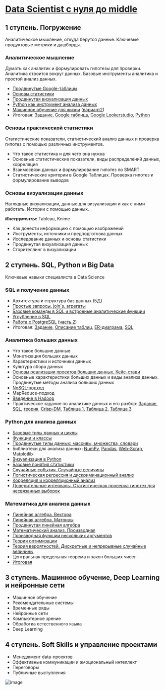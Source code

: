 # [Data Scientist с нуля до middle](https://netology.ru/programs/prodatascience)

## 1 ступень. Погружение
Аналитическое мышление, откуда берутся данные. Ключевые продуктовые метрики и дашборды.

### Аналитическое мышление
Думать как аналитик и формулировать гипотезы для проверки. Аналитика строится вокруг данных. Базовые инструменты аналитика и простой анализ данных.
* [Продвинутые Google-таблицы](https://docs.google.com/spreadsheets/d/1qkI9EWZUclV6owvBq9kralwI3HcjrT8GfVGqVJLhpI4/edit?usp=sharing)
* [Основы статистики](https://docs.google.com/spreadsheets/d/1csfjkYXJMJVQIBcJxgjfH_qhAWbAjpZzFolZoucvuXk/edit#gid=1131657802)
* [Продвинутая визуализация данных](https://lookerstudio.google.com/reporting/698bafe3-1cd1-4f6b-846e-6795081122e7)
* [Python как инструмент анализа данных](https://colab.research.google.com/drive/1LdQ0OWfW1TXuswPOlXrPEFj-ctzcVHMM?usp=sharing)
* [Машинное обучение для жизни](https://colab.research.google.com/drive/1PqIE6ltyV2z5Y2r9WpdhKGD9IvID_BZd?usp=sharing) ([вариант2](https://colab.research.google.com/drive/18SgyxzGH_2hDGAzsNI1IUsTuGQxq_KIn?usp=sharing))
* Итоговая: [Задание](https://docs.google.com/document/d/1-YkNTAXqUt_kRYcr9XwWnDRoP-50LKIG8LkjHt2jaxg/edit?usp=sharing), [Google таблица](https://docs.google.com/spreadsheets/d/1wUPFSi1irbtmPPeUVL5h0T-MXx9AeQMfvRnJAy9LF30/edit?usp=sharing), [Google Lookerstudio](https://lookerstudio.google.com/reporting/3c460702-8b60-4288-a215-ef26f287051c), [Python](https://colab.research.google.com/drive/1TLWr4RPnKvNRkXaeHzQKJyQrVStgkbQ2?usp=sharing)

### Основы практической статистики
Статистические показатели, статистический анализ данных и проверка гипотез с помощью различных инструментов.
* Что такое статистика и для чего она нужна
* Основные статистические показатели, виды распределений данных, корреляция
* Взаимосвязи данных и формулирование гипотез по SMART
* Статистические критерии в Google Таблицах. Проверка гипотез и формулирование выводов

### Основы визуализации данных
Наглядные визуализации, данные для визуализации и как с ними работать. Истории с помощью данных.

***Инструменты:*** Tableau, Knime
* Как донести информацию с помощью изображений
* Инструменты, источники и предподготовка данных
* Исследование данных и основы статистики
* Продвинутая визуализация данных
* Сторителлинг в визуализации

## 2 ступень. SQL, Python и Big Data
Ключевые навыки специалиста в Data Science
### SQL и получение данных
* Архитектура и структура баз данных (БД)
* [Простые запросы, join`s, агрегаты](https://github.com/basketbob/ML/blob/main/netology_DS/kuzin_SQL41_module2.sql)
* [Базовые команды в SQL и встроеные аналитические функции](https://github.com/basketbob/ML/blob/main/netology_DS/kuzin_sql41_m3.sql)
* [Углубление в SQL](https://github.com/basketbob/ML/blob/main/netology_DS/kuzin_sql41_m4.sql)
* [Работа с PostgreSQL](https://github.com/basketbob/ML/blob/main/netology_DS/kuzin_sql41_m5.sql) ([часть 2](https://github.com/basketbob/ML/blob/main/netology_DS/kuzin_sql41_m6.sql))
* Итоговая: [Задание](https://docs.google.com/document/d/1hNbjMh1QZ1QSRP_ljH_9pSQ4BekD0FfhTP9InyCv6nA/edit?usp=sharing), [Описание таблиц](https://github.com/basketbob/ML/blob/main/netology_DS/%D0%98%D1%82%D0%BE%D0%B3%D0%BE%D0%B2%D0%B0%D1%8F_%D0%9A%D1%83%D0%B7%D0%B8%D0%BD_DSU32.pdf), [ER-диаграма](https://github.com/basketbob/ML/blob/main/netology_DS/avia-er-diagram.jpg), [SQL](https://github.com/basketbob/ML/blob/main/netology_DS/diplom_kuzin_sql41.sql)
  
### Аналитика больших данных
* Что такое большие данные
* Монетизация больших данных
* Характеристики и источники данных
* Культура сбора данных
* [Основы реализации проектов больших данных. Кейс-стади](https://docs.google.com/document/d/1mkNmEXrM4F5JkEeoC3nXU4wSWhWRP5JGH-2ZWjTOs6w/edit?usp=sharing)
* Основные характеристики больших данных и виды анализа данных. Продвинутые методы анализа больших данных
* [NoSQL-подход](https://github.com/basketbob/ML/blob/main/netology_DS/Nosql-script.js)
* MapReduce-подход
* [Введение в Hadoop](https://github.com/basketbob/ML/blob/main/netology_DS/homework7_spark_KuzinVS.ipynb)
* Практическое задание по аналитике данных и его разбор: [Задание](https://docs.google.com/document/d/19QXet91tXFrXFdZ75xH0O1FGElJdav50mNAPfsO7KoU/edit?usp=sharing), [SQL](https://github.com/basketbob/ML/blob/main/netology_DS/%D0%B8%D1%82%D0%BE%D0%B3%D0%BE%D0%B2%D0%B0%D1%8F_python_%D0%9A%D1%83%D0%B7%D0%B8%D0%BD%D0%92%D0%A1.ipynb), [теория](https://docs.google.com/document/d/1G_dBiGPAyl3tNYPafr3T-5ELzOgi03tHyNsN1f_PlFs/edit), [Crisp-DM](https://docs.google.com/document/d/1JyArMElJ7M_lcAHqhmy2-4dTY4NfnKSJbcM8tJJaBs0/edit?usp=sharing), [Таблица 1](https://docs.google.com/spreadsheets/d/19gOdQSiTVZanSjC13mpe4OSV6a7nnW8ldzVMPNEG9DM/edit?usp=sharing), [Таблица 2](https://docs.google.com/spreadsheets/d/1A-wkQIDvYT7t3gMWF0i2Hvp6c8N69bb0nVFXZ-vo7fM/edit?usp=sharing), [Таблица 3](https://docs.google.com/spreadsheets/d/1oqVQuJ9xuN5Lbl8fBH3mY3e8rYZ3mCQie4CgjvYn1NM/edit?usp=sharing)

### Python для анализа данных
* [Базовые типы данных и циклы](https://github.com/basketbob/ML/blob/main/netology_DS/PYDA_35_KuzinVS_lesson1.ipynb)
* [Функции и классы](https://github.com/basketbob/ML/blob/main/netology_DS/PYDA_34_KuzinVS_lesson7.ipynb)
* [Продвинутые типы данных: массивы, множества, словари](https://github.com/basketbob/MDS/blob/main/netology_DS/PYDA_35_KuzinVS_lesson3.ipynb)
* Библиотеки для анализа данных: [NumPy](https://github.com/basketbob/ML/blob/main/netology_DS/Numpy_33_KuzinVS_lesson1.ipynb), [Pandas](https://github.com/basketbob/ML/blob/main/netology_DS/numpy_33_lesson4_kuzinvs.ipynb), [Web-Scrap](https://github.com/basketbob/ML/blob/main/netology_DS/web_scraping_KuzinVS.ipynb), Matplotlib
* [Визуализация в Python](https://github.com/basketbob/ML/blob/main/netology_DS/dz2_stpy_32_kuzinvs.ipynb)
* [Базовые понятия статистики](https://github.com/basketbob/ML/blob/main/netology_DS/dz1_spty_.ipynb)
* [Случайные события. Случайные величины](https://github.com/basketbob/ML/blob/main/netology_DS/DZ3_stpy_32_KuzinVS.ipynb)
* [Логистическая регрессия и дискриминационный анализ](https://github.com/basketbob/ML/blob/main/netology_DS/DZ5_stpy_32_KuzinVS.ipynb)
* [Корреляция и корреляционный анализ](https://github.com/basketbob/ML/blob/main/netology_DS/DZ4_stpy32_KuzinVS.ipynb)
* [Доверительные интервалы. Статистическая проверка гипотез для несвязанных выборок](https://github.com/basketbob/ML/blob/main/netology_DS/DZ6_stpy32_KuzinVS.ipynb)

### Математика для анализа данных
* [Линейная алгебра. Вектора](https://github.com/basketbob/ML/blob/main/netology_DS/mds24_hw1_KuzinVS.ipynb)
* [Линейная алгебра. Матрицы](https://github.com/basketbob/ML/blob/main/netology_DS/mds24_hw2_KuzinVS.ipynb)
* [Продвинутая линейная алгебра](https://github.com/basketbob/ML/blob/main/netology_DS/mds24_HW3_KuzinVS.ipynb)
* [Математический анализ. Производная](https://github.com/basketbob/MDS/blob/main/netology_DS/mds24_HW4_KuzinVS.ipynb)
* [Производная функции нескольких аргументов](https://github.com/basketbob/ML/blob/main/netology_DS/mds24_HW5_KuzinVS.ipynb)
* [Теория оптимизации](https://github.com/basketbob/ML/blob/main/netology_DS/mds24_hw6_KuzinVS.ipynb)
* [Теория вероятностей. Дискретные и непрерывные случайные величины](https://github.com/basketbob/ML/blob/main/netology_DS/mds24_hw8_KuzinVS.ipynb)
* Центральная предельная теорема и закон больших чисел
* [Итоговая](https://github.com/basketbob/ML/blob/main/netology_DS/mds24_HWX_KuzinVS.ipynb)

## 3 ступень. Машинное обучение, Deep Learning и нейронные сети
* Машинное обучение
* Рекомендательные системы
* Временные ряды
* Нейронные сети
* Компьютерное зрение
* Обработка естественного языка
* Deep Learning

## 4 ступень. Soft Skills и управление проектами
* Менеджмент data-проектов
* Эффективные коммуникации и эмоциональный интеллект
* Переговоры
* Публичные выступления

![image](https://github.com/basketbob/ML/assets/5292870/d20f1666-78e6-4752-927b-a08021e9f937)
